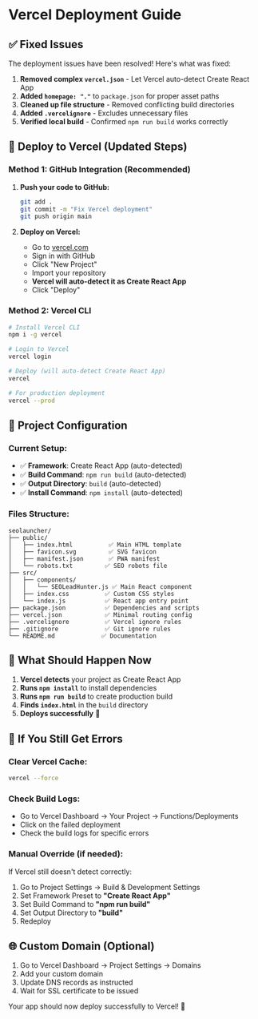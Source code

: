 # Vercel Deployment Guide

## ✅ Fixed Issues

The deployment issues have been resolved! Here's what was fixed:

1. **Removed complex `vercel.json`** - Let Vercel auto-detect Create React App
2. **Added `homepage: "."`** to `package.json` for proper asset paths
3. **Cleaned up file structure** - Removed conflicting build directories
4. **Added `.vercelignore`** - Excludes unnecessary files
5. **Verified local build** - Confirmed `npm run build` works correctly

## 🚀 Deploy to Vercel (Updated Steps)

### **Method 1: GitHub Integration (Recommended)**

1. **Push your code to GitHub:**
   ```bash
   git add .
   git commit -m "Fix Vercel deployment"
   git push origin main
   ```

2. **Deploy on Vercel:**
   - Go to [vercel.com](https://vercel.com)
   - Sign in with GitHub
   - Click "New Project"
   - Import your repository
   - **Vercel will auto-detect it as Create React App**
   - Click "Deploy"

### **Method 2: Vercel CLI**

```bash
# Install Vercel CLI
npm i -g vercel

# Login to Vercel
vercel login

# Deploy (will auto-detect Create React App)
vercel

# For production deployment
vercel --prod
```

## 🔧 Project Configuration

### **Current Setup:**
- ✅ **Framework**: Create React App (auto-detected)
- ✅ **Build Command**: `npm run build` (auto-detected)
- ✅ **Output Directory**: `build` (auto-detected)
- ✅ **Install Command**: `npm install` (auto-detected)

### **Files Structure:**
```
seolauncher/
├── public/
│   ├── index.html          ✅ Main HTML template
│   ├── favicon.svg         ✅ SVG favicon
│   ├── manifest.json       ✅ PWA manifest
│   └── robots.txt         ✅ SEO robots file
├── src/
│   ├── components/
│   │   └── SEOLeadHunter.js ✅ Main React component
│   ├── index.css          ✅ Custom CSS styles
│   └── index.js           ✅ React app entry point
├── package.json           ✅ Dependencies and scripts
├── vercel.json            ✅ Minimal routing config
├── .vercelignore          ✅ Vercel ignore rules
├── .gitignore             ✅ Git ignore rules
└── README.md             ✅ Documentation
```

## 🎯 What Should Happen Now

1. **Vercel detects** your project as Create React App
2. **Runs `npm install`** to install dependencies
3. **Runs `npm run build`** to create production build
4. **Finds `index.html`** in the `build` directory
5. **Deploys successfully** 🎉

## 🚨 If You Still Get Errors

### **Clear Vercel Cache:**
```bash
vercel --force
```

### **Check Build Logs:**
- Go to Vercel Dashboard → Your Project → Functions/Deployments
- Click on the failed deployment
- Check the build logs for specific errors

### **Manual Override (if needed):**
If Vercel still doesn't detect correctly:
1. Go to Project Settings → Build & Development Settings
2. Set Framework Preset to **"Create React App"**
3. Set Build Command to **"npm run build"**
4. Set Output Directory to **"build"**
5. Redeploy

## 🌐 Custom Domain (Optional)

1. Go to Vercel Dashboard → Project Settings → Domains
2. Add your custom domain
3. Update DNS records as instructed
4. Wait for SSL certificate to be issued

Your app should now deploy successfully to Vercel! 🚀

